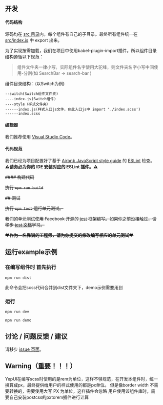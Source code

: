 ## 开发

#### 代码结构

源码均在 [src 目录](./src)内。每个组件有自己的子目录。最终所有组件统一在 [src/index.js](./src/index.js) 中 export 出来。


为了实现按需加载，我们在项目中使用babel-plugin-import插件，所以组件目录结构遵循以下规范：
> 组件文件夹一律小写，实际组件名字使用大驼峰，则文件夹名字小写中间使用-分割(如 SearchBar ->  search-bar )

组件目录结构：(以Switch为例)
```
--switch(Switch组件文件夹)
----index.js(Switch组件)
----style（样式文件夹）
------index.js(样式入口js文件，在此入口js中 import './index.scss')
------index.scss

```


#### 编辑器

我们推荐使用 [Visual Studio Code](https://code.visualstudio.com/)。

#### 代码规范

我们已经为项目配置好了基于 [Airbnb JavaScript style guide](https://github.com/airbnb/javascript) 的 [ESLint](https://eslint.org/) 检查。**⚠请务必为你的 IDE 安装对应的 ESLint 插件。⚠**

~~#### 构建代码~~

~~执行 `npm run build`~~

~~## 测试~~

~~执行 `npm test` 运行单元测试。~~

~~我们的单元测试使用 Facebook 开源的 [jest](https://facebook.github.io/jest/) 框架编写。如果你之前没接触过，请移步 [jest 文档](https://facebook.github.io/jest/docs/en/getting-started.html)学习。~~

~~**❤作为一名靠谱的工程师，请为你提交的修改编写相应的单元测试❤**~~


## 运行example示例

### 在编写组件时 首先执行

```
npm run dist
```
此命令会把scss代码合并到dist文件夹下，demo示例需要用到

### 运行

```
npm run dev

npm run demo

```


## 讨论 / 问题反馈 / 建议

请移步 [issue 页面](http://git.jd.com/JDC-FE/lrc-m/issues)。

## Warning（重要！！！）

YepUI在编写scss时使用的是rem为单位，这样不够规范，在开发本组件时，统一换算成px，最终提供给用户的样式使用的都是px单位。
但是像border width 不需要转换的，需要使用大写  PX 为单位，这样插件会忽略
用户使用该组件库时，需要自己安装postcss的pxtorem插件进行计算
